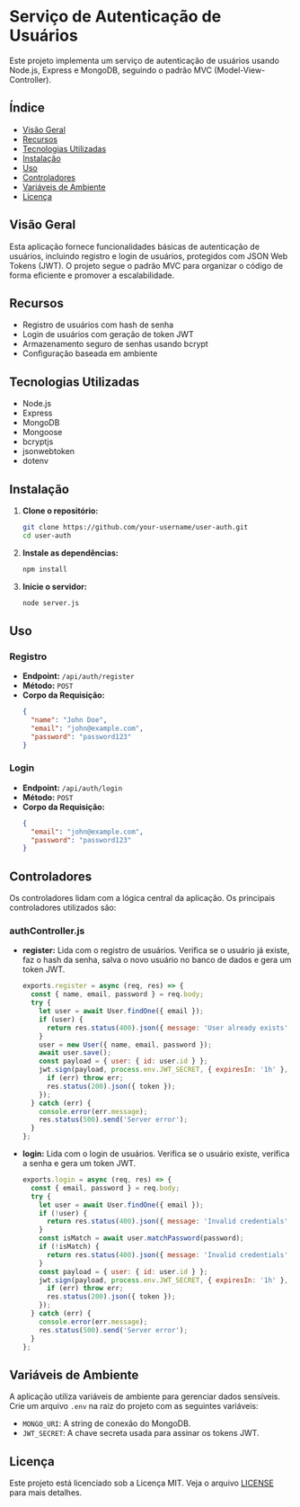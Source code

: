 
# Serviço de Autenticação de Usuários

Este projeto implementa um serviço de autenticação de usuários usando Node.js, Express e MongoDB, seguindo o padrão MVC (Model-View-Controller).

## Índice

- [Visão Geral](#visão-geral)
- [Recursos](#recursos)
- [Tecnologias Utilizadas](#tecnologias-utilizadas)
- [Instalação](#instalação)
- [Uso](#uso)
- [Controladores](#controladores)
- [Variáveis de Ambiente](#variáveis-de-ambiente)
- [Licença](#licença)

## Visão Geral

Esta aplicação fornece funcionalidades básicas de autenticação de usuários, incluindo registro e login de usuários, protegidos com JSON Web Tokens (JWT). O projeto segue o padrão MVC para organizar o código de forma eficiente e promover a escalabilidade.

## Recursos

- Registro de usuários com hash de senha
- Login de usuários com geração de token JWT
- Armazenamento seguro de senhas usando bcrypt
- Configuração baseada em ambiente

## Tecnologias Utilizadas

- Node.js
- Express
- MongoDB
- Mongoose
- bcryptjs
- jsonwebtoken
- dotenv

## Instalação

1. **Clone o repositório:**

   ```sh
   git clone https://github.com/your-username/user-auth.git
   cd user-auth
   ```

2. **Instale as dependências:**

   ```sh
   npm install
   ```

4. **Inicie o servidor:**

   ```sh
   node server.js
   ```

## Uso

### Registro

- **Endpoint:** `/api/auth/register`
- **Método:** `POST`
- **Corpo da Requisição:**
  ```json
  {
    "name": "John Doe",
    "email": "john@example.com",
    "password": "password123"
  }
  ```

### Login

- **Endpoint:** `/api/auth/login`
- **Método:** `POST`
- **Corpo da Requisição:**
  ```json
  {
    "email": "john@example.com",
    "password": "password123"
  }
  ```

## Controladores

Os controladores lidam com a lógica central da aplicação. Os principais controladores utilizados são:

### authController.js

- **register:** Lida com o registro de usuários. Verifica se o usuário já existe, faz o hash da senha, salva o novo usuário no banco de dados e gera um token JWT.

  ```js
  exports.register = async (req, res) => {
    const { name, email, password } = req.body;
    try {
      let user = await User.findOne({ email });
      if (user) {
        return res.status(400).json({ message: 'User already exists' });
      }
      user = new User({ name, email, password });
      await user.save();
      const payload = { user: { id: user.id } };
      jwt.sign(payload, process.env.JWT_SECRET, { expiresIn: '1h' }, (err, token) => {
        if (err) throw err;
        res.status(200).json({ token });
      });
    } catch (err) {
      console.error(err.message);
      res.status(500).send('Server error');
    }
  };
  ```

- **login:** Lida com o login de usuários. Verifica se o usuário existe, verifica a senha e gera um token JWT.

  ```js
  exports.login = async (req, res) => {
    const { email, password } = req.body;
    try {
      let user = await User.findOne({ email });
      if (!user) {
        return res.status(400).json({ message: 'Invalid credentials' });
      }
      const isMatch = await user.matchPassword(password);
      if (!isMatch) {
        return res.status(400).json({ message: 'Invalid credentials' });
      }
      const payload = { user: { id: user.id } };
      jwt.sign(payload, process.env.JWT_SECRET, { expiresIn: '1h' }, (err, token) => {
        if (err) throw err;
        res.status(200).json({ token });
      });
    } catch (err) {
      console.error(err.message);
      res.status(500).send('Server error');
    }
  };
  ```

## Variáveis de Ambiente

A aplicação utiliza variáveis de ambiente para gerenciar dados sensíveis. Crie um arquivo `.env` na raiz do projeto com as seguintes variáveis:

- `MONGO_URI`: A string de conexão do MongoDB.
- `JWT_SECRET`: A chave secreta usada para assinar os tokens JWT.

## Licença

Este projeto está licenciado sob a Licença MIT. Veja o arquivo [LICENSE](LICENSE) para mais detalhes.